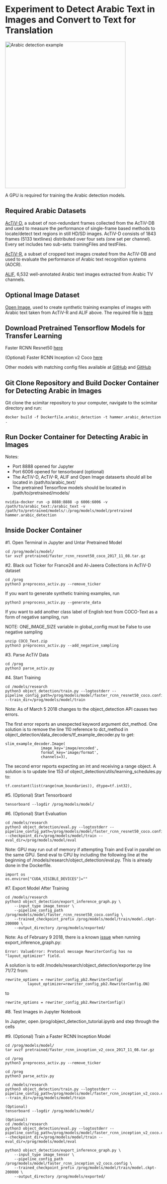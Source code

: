 # Experiment to Detect Arabic Text in Images and Convert to Text for Translation

<img src="assets/arabic_detection_example.png" width=387 height=470 alt="Arabic detection example" />

A GPU is required for training the Arabic detection models. 

## Required Arabic Datasets

[AcTiV-D](http://diuf.unifr.ch/diva/AcTiVComp/detect.html), a subset of non-redundant frames collected from the AcTiV-DB and used to measure the performance of single-frame based methods to locate/detect text regions in still HD/SD images. AcTiV-D consists of 1843 frames (5133 textlines) distributed over four sets (one set per channel). Every set includes two sub-sets: trainingFiles and testFiles.

[AcTiV-R](http://diuf.unifr.ch/diva/AcTiVComp/recog.html), a subset of cropped text images created from the AcTiV-DB and used to evaluate the performance of Arabic text recognition systems (AOCR).

[ALIF](https://cactus.orange-labs.fr/ALIF/), 6,532 well-annotated Arabic text images extracted from Arabic TV channels.


## Optional Image Dataset

[Open Image](https://github.com/openimages/dataset), used to create synthetic training examples of images with Arabic text taken from AcTiV-R and ALIF above. The required file is [here](https://storage.googleapis.com/openimages/2017_11/images_2017_11.tar.gz)


## Download Pretrained Tensorflow Models for Transfer Learning

Faster RCNN Resnet50 [here](http://download.tensorflow.org/models/object_detection/faster_rcnn_resnet50_coco_2017_11_08.tar.gz)

(Optional)
Faster RCNN Inception v2 Coco [here](http://download.tensorflow.org/models/object_detection/faster_rcnn_inception_v2_coco_2017_11_08.tar.gz)

Other models with matching config files available at [GitHub](https://github.com/tensorflow/models/blob/master/research/object_detection/g3doc/detection_model_zoo.md)
and [GitHub](https://github.com/tensorflow/models/tree/master/research/object_detection/samples/configs)

## Git Clone Repository and Build Docker Container for Detecting Arabic in Images 

Git clone the scimitar repository to your computer, navigate to the scimitar directory and run:
```
docker build -f Dockerfile.arabic_detection -t hammer.arabic_detection .
```

## Run Docker Container for Detecting Arabic in Images

Notes: 
- Port 8888 opened for Jupyter
- Port 6006 opened for tensorboard (optional)
- The AcTiV-D, AcTiV-R, ALIF and Open Image dataserts should all be located in /path/to/arabic_text/ 
- The pretrained Tensorflow models should be located in /path/to/pretrained/models/

```
nvidia-docker run -p 8888:8888 -p 6006:6006 -v /path/to/arabic_text:/arabic_text -v /path/to/pretrained/models/:/prog/models/model/pretrained hammer.arabic_detection
```

## Inside Docker Container

#1. Open Terminal in Jupyter and Untar Pretrained Model
```
cd /prog/models/model/
tar xvzf pretrained/faster_rcnn_resnet50_coco_2017_11_08.tar.gz
```

#2. Black out Ticker for France24 and Al-Jaeera Collections in AcTiV-D dataset 
```
cd /prog
python3 preprocess_activ.py --remove_ticker
```

If you want to generate synthetic training examples, run
```
python3 preprocess_activ.py --generate_data
``` 

If you want to add another class label of English text from COCO-Text as a form of negative sampling, run

NOTE: ONE_IMAGE_SIZE variable in global_config must be False to use negative sampling
```
unzip COCO_Text.zip
python3 preprocess_activ.py --add_negative_sampling
```

#3. Parse AcTiV Data
```
cd /prog
python3 parse_activ.py
```

#4. Start Training
```
cd /models/research
python3 object_detection/train.py --logtostderr --pipeline_config_path=/prog/models/model/faster_rcnn_resnet50_coco.config --train_dir=/prog/models/model/train
```

Note: As of March 5 2018 changes to the object_detection API causes two errors.

The first error reports an unexpected keyword argument dct_method. One solution is to remove the line 110 reference to dct_method in object_detection/data_decoders/tf_example_decoder.py to get:
```buildoutcfg
slim_example_decoder.Image(
                image_key='image/encoded',
                format_key='image/format',
                channels=3),
```
 
The second error reports expecting an int and receiving a range object. A solution is to update line 153 of object_detection/utils/learning_schedules.py to:
```buildoutcfg
tf.constant(list(range(num_boundaries)), dtype=tf.int32),
```

#5. (Optional) Start Tensorboard
```
tensorboard --logdir /prog/models/model/
```

#6. (Optional) Start Evaluation
```
cd /models/research
python3 object_detection/eval.py --logtostderr --pipeline_config_path=/prog/models/model/faster_rcnn_resnet50_coco.config --checkpoint_dir=/prog/models/model/train --eval_dir=/prog/models/model/eval
```

Note: GPU may run out of memory if attempting Train and Eval in parallel on the same GPU. Send eval to CPU by including the following line at the beginning of /models/research/object_detection/eval.py. This is already done in the Dockerfile.
```
import os
os.environ["CUDA_VISIBLE_DEVICES"]=""
```

#7. Export Model After Training
```
cd /models/research
python3 object_detection/export_inference_graph.py \
    --input_type image_tensor \
    --pipeline_config_path /prog/models/model/faster_rcnn_resnet50_coco.config \
    --trained_checkpoint_prefix /prog/models/model/train/model.ckpt-200000 \
    --output_directory /prog/models/exported/
```

Note: As of February 9 2018, there is a known [issue](https://github.com/tensorflow/tensorflow/issues/16268) when running export_inference_graph.py:

```
Error: ValueError: Protocol message RewriterConfig has no "layout_optimizer" field.
```

A solution is to edit /models/research/object_detection/exporter.py line 71/72 from:

```
rewrite_options = rewriter_config_pb2.RewriterConfig(
          layout_optimizer=rewriter_config_pb2.RewriterConfig.ON)
```
to
```
rewrite_options = rewriter_config_pb2.RewriterConfig()
```

#8. Test Images in Jupyter Notebook

In Jupyter, open /prog/object_detection_tutorial.ipynb and step through the cells

#9. (Optional) Train a Faster RCNN Inception Model

```
cd /prog/models/model/
tar xvzf pretrained/faster_rcnn_inception_v2_coco_2017_11_08.tar.gz

cd /prog
python3 preprocess_activ.py --remove_ticker

cd /prog
python3 parse_activ.py

cd /models/research
python3 object_detection/train.py --logtostderr --pipeline_config_path=/prog/models/model/faster_rcnn_inception_v2_coco.config --train_dir=/prog/models/model/train

(Optional)
tensorboard --logdir /prog/models/model/

(Optional)
cd /models/research
python3 object_detection/eval.py --logtostderr --pipeline_config_path=/prog/models/model/faster_rcnn_inception_v2_coco.config --checkpoint_dir=/prog/models/model/train --eval_dir=/prog/models/model/eval

python3 object_detection/export_inference_graph.py \
    --input_type image_tensor \
    --pipeline_config_path /prog/models/model/faster_rcnn_inception_v2_coco.config \
    --trained_checkpoint_prefix /prog/models/model/train/model.ckpt-200000 \
    --output_directory /prog/models/exported/
```


